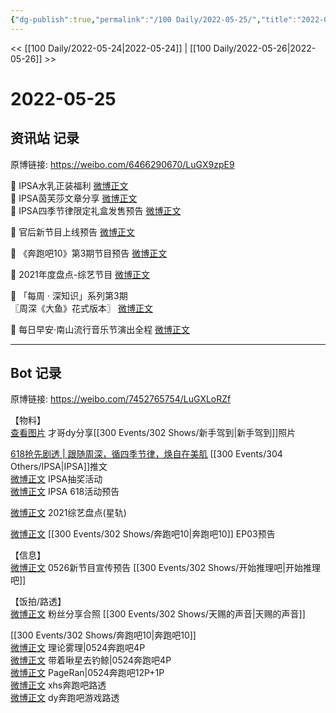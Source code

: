 ```yaml
---
{"dg-publish":true,"permalink":"/100 Daily/2022-05-25/","title":"2022-05-25","created":"2022-12-04T17:12:31.000+08:00","updated":"2023-01-09T17:24:40.322+08:00"}
---
```



<< [[100 Daily/2022-05-24\|2022-05-24]] | [[100 Daily/2022-05-26\|2022-05-26]] >>

# 2022-05-25

## 资讯站 记录

原博链接: https://weibo.com/6466290670/LuGX9zpE9

💫 IPSA水乳正装福利 [微博正文](https://m.weibo.cn/6466290670/4772964271392847)  
💫 IPSA茵芙莎文章分享 [微博正文](https://m.weibo.cn/6466290670/4773097415117661)  
💫 IPSA四季节律限定礼盒发售预告 [微博正文](https://m.weibo.cn/6466290670/4772963222028764)

💫 官后新节目上线预告 [微博正文](https://m.weibo.cn/6466290670/4773083414793117)

💫 《奔跑吧10》第3期节目预告 [微博正文](https://m.weibo.cn/6466290670/4773069174080015)

💫 2021年度盘点-综艺节目 [微博正文](https://m.weibo.cn/6466290670/4772994851800684)

💫 「每周 · 深知识」系列第3期  
〖周深《大鱼》花式版本〗 [微博正文](https://m.weibo.cn/6466290670/4772986999015173)

💫 每日早安·南山流行音乐节演出全程 [微博正文](https://m.weibo.cn/6466290670/4772928913147947)

---
## Bot 记录

原博链接: https://weibo.com/7452765754/LuGXLoRZf

【物料】  
[查看图片](https://wx1.sinaimg.cn/large/0088n2Pggy1h2l1t9qsscj30u01hdjum.jpg) 才哥dy分享[[300 Events/302 Shows/新手驾到\|新手驾到]]照片

[618抢先剧透 | 跟随周深，循四季节律，焕自在美肌](https://weibo.cn/sinaurl?u=https%3A%2F%2Fmp.weixin.qq.com%2Fs%2FIBiXxNhsMO_AD_TpqSxUDA) [[300 Events/304 Others/IPSA\|IPSA]]推文  
[微博正文](https://m.weibo.cn/1851789841/4772952459444972) IPSA抽奖活动  
[微博正文](https://m.weibo.cn/1851789841/4772958024764956) IPSA 618活动预告

[微博正文](https://m.weibo.cn/6466290670/4772994851800684) 2021综艺盘点(星轨)

[微博正文](https://m.weibo.cn/5242381821/4773067723640566) [[300 Events/302 Shows/奔跑吧10\|奔跑吧10]] EP03预告

【信息】  
[微博正文](https://m.weibo.cn/5248300719/4773079069495897) 0526新节目宣传预告 [[300 Events/302 Shows/开始推理吧\|开始推理吧]]

【饭拍/路透】  
[微博正文](https://m.weibo.cn/6491597734/4772730123851447) 粉丝分享合照 [[300 Events/302 Shows/天赐的声音\|天赐的声音]]

[[300 Events/302 Shows/奔跑吧10\|奔跑吧10]]  
[微博正文](https://m.weibo.cn/7458115630/4772934780715299) 理论雾理|0524奔跑吧4P  
[微博正文](https://m.weibo.cn/3246571812/4772972005165286) 带着啾星去钓鲸|0524奔跑吧4P  
[微博正文](https://m.weibo.cn/7633014126/4773011108138129) PageRan|0524奔跑吧12P+1P  
[微博正文](https://m.weibo.cn/7495641082/4773109222344005) xhs奔跑吧路透  
[微博正文](https://m.weibo.cn/7495641082/4773019123714049) dy奔跑吧游戏路透
